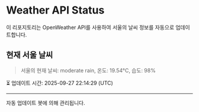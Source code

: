 
# Weather API Status

이 리포지토리는 OpenWeather API를 사용하여 서울의 날씨 정보를 자동으로 업데이트합니다.

## 현재 서울 날씨
> 서울의 현재 날씨: moderate rain, 온도: 19.54°C, 습도: 98%

⏳ 업데이트 시간: 2025-09-27 22:14:29 (UTC)

---
자동 업데이트 봇에 의해 관리됩니다.
